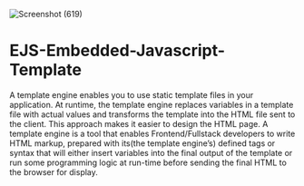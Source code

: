 ![Screenshot (619)](https://user-images.githubusercontent.com/57504080/132301990-0befa1b0-ff01-4c01-af1e-01966ed64452.png)

# EJS-Embedded-Javascript-Template
A template engine enables you to use static template files in your application. At runtime, the template engine replaces variables in a template file with actual values and transforms the template into the HTML file sent to the client. This approach makes it easier to design the HTML page. A template engine is a tool that enables Frontend/Fullstack developers to write HTML markup, prepared with its(the template engine’s) defined tags or syntax that will either insert variables into the final output of the template or run some programming logic at run-time before sending the final HTML to the browser for display.
